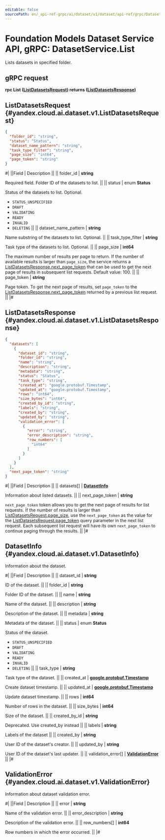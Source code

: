 ```yaml
---
editable: false
sourcePath: en/_api-ref-grpc/ai/dataset/v1/dataset/api-ref/grpc/Dataset/list.md
---
```


# Foundation Models Dataset Service API, gRPC: DatasetService.List

Lists datasets in specified folder.

## gRPC request

**rpc List ([ListDatasetsRequest](#yandex.cloud.ai.dataset.v1.ListDatasetsRequest)) returns ([ListDatasetsResponse](#yandex.cloud.ai.dataset.v1.ListDatasetsResponse))**

## ListDatasetsRequest {#yandex.cloud.ai.dataset.v1.ListDatasetsRequest}

```json
{
  "folder_id": "string",
  "status": "Status",
  "dataset_name_pattern": "string",
  "task_type_filter": "string",
  "page_size": "int64",
  "page_token": "string"
}
```

#|
||Field | Description ||
|| folder_id | **string**

Required field. Folder ID of the datasets to list. ||
|| status | enum **Status**

Status of the datasets to list. Optional.

- `STATUS_UNSPECIFIED`
- `DRAFT`
- `VALIDATING`
- `READY`
- `INVALID`
- `DELETING` ||
|| dataset_name_pattern | **string**

Name substring of the datasets to list. Optional. ||
|| task_type_filter | **string**

Task type of the datasets to list. Optional. ||
|| page_size | **int64**

The maximum number of results per page to return. If the number of available
results is larger than `page_size`,
the service returns a [ListDatasetsResponse.next_page_token](#yandex.cloud.ai.dataset.v1.ListDatasetsResponse)
that can be used to get the next page of results in subsequent list requests. Default value: 100. ||
|| page_token | **string**

Page token. To get the next page of results, set `page_token` to the
[ListDatasetsResponse.next_page_token](#yandex.cloud.ai.dataset.v1.ListDatasetsResponse) returned by a previous list request. ||
|#

## ListDatasetsResponse {#yandex.cloud.ai.dataset.v1.ListDatasetsResponse}

```json
{
  "datasets": [
    {
      "dataset_id": "string",
      "folder_id": "string",
      "name": "string",
      "description": "string",
      "metadata": "string",
      "status": "Status",
      "task_type": "string",
      "created_at": "google.protobuf.Timestamp",
      "updated_at": "google.protobuf.Timestamp",
      "rows": "int64",
      "size_bytes": "int64",
      "created_by_id": "string",
      "labels": "string",
      "created_by": "string",
      "updated_by": "string",
      "validation_error": [
        {
          "error": "string",
          "error_description": "string",
          "row_numbers": [
            "int64"
          ]
        }
      ]
    }
  ],
  "next_page_token": "string"
}
```

#|
||Field | Description ||
|| datasets[] | **[DatasetInfo](#yandex.cloud.ai.dataset.v1.DatasetInfo)**

Information about listed datasets. ||
|| next_page_token | **string**

`next_page_token` token allows you to get the next page of results for list requests.
If the number of results is larger than [ListDatasetsRequest.page_size](#yandex.cloud.ai.dataset.v1.ListDatasetsRequest), use
the `next_page_token` as the value for the [ListDatasetsRequest.page_token](#yandex.cloud.ai.dataset.v1.ListDatasetsRequest) query parameter
in the next list request. Each subsequent list request will have its own
`next_page_token` to continue paging through the results. ||
|#

## DatasetInfo {#yandex.cloud.ai.dataset.v1.DatasetInfo}

Information about the dataset.

#|
||Field | Description ||
|| dataset_id | **string**

ID of the dataset. ||
|| folder_id | **string**

Folder ID of the dataset. ||
|| name | **string**

Name of the dataset. ||
|| description | **string**

Description of the dataset. ||
|| metadata | **string**

Metadata of the dataset. ||
|| status | enum **Status**

Status of the dataset.

- `STATUS_UNSPECIFIED`
- `DRAFT`
- `VALIDATING`
- `READY`
- `INVALID`
- `DELETING` ||
|| task_type | **string**

Task type of the dataset. ||
|| created_at | **[google.protobuf.Timestamp](https://developers.google.com/protocol-buffers/docs/reference/google.protobuf#timestamp)**

Create dataset timestamp. ||
|| updated_at | **[google.protobuf.Timestamp](https://developers.google.com/protocol-buffers/docs/reference/google.protobuf#timestamp)**

Update dataset timestamp. ||
|| rows | **int64**

Number of rows in the dataset. ||
|| size_bytes | **int64**

Size of the dataset. ||
|| created_by_id | **string**

Deprecated. Use created_by instead ||
|| labels | **string**

Labels of the dataset ||
|| created_by | **string**

User ID of the dataset's creator. ||
|| updated_by | **string**

User ID of the dataset's last updater. ||
|| validation_error[] | **[ValidationError](#yandex.cloud.ai.dataset.v1.ValidationError)** ||
|#

## ValidationError {#yandex.cloud.ai.dataset.v1.ValidationError}

Information about dataset validation error.

#|
||Field | Description ||
|| error | **string**

Name of the validation error. ||
|| error_description | **string**

Description of the validation error. ||
|| row_numbers[] | **int64**

Row numbers in which the error occurred. ||
|#
